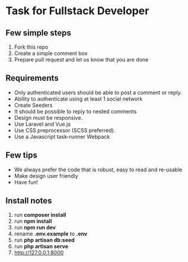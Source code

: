 # Task for Fullstack Developer

## Few simple steps

1. Fork this repo
2. Create a simple comment box
3. Prepare pull request and let us know that you are done

## Requirements
- Only authenticated users should be able to post a comment or reply.
- Ability to authenticate using at least 1 social network
- Create Seeders
- It should be possible to reply to nested comments
- Design must be responsive.
- Use Laravel and Vue.js
- Use CSS preprocessor (SCSS preferred).
- Use a Javascript task-runner Webpack

## Few tips
- We always prefer the code that is robust, easy to read and re-usable
- Make design user friendly
- Have fun!

## Install notes
1. run **composer install**
2. run **npm install**
3. run **npm run dev**
4. rename **.env.example** to **.env**
5. run **php artisan db:seed**
8. run **php artisan serve**
9. http://127.0.0.1:8000